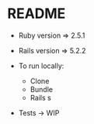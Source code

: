 # README

* Ruby version => 2.5.1

* Rails version => 5.2.2

* To run locally:
  - Clone
  - Bundle
  - Rails s

* Tests -> WIP
